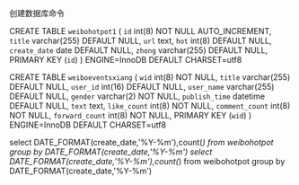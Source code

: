 
创建数据库命令

CREATE TABLE `weibohotpot1` (
`id` int(8) NOT NULL AUTO_INCREMENT,
`title` varchar(255) DEFAULT NULL,
`url` text,
`hot` int(8) DEFAULT NULL,
`create_date` date DEFAULT NULL,
`zhong` varchar(255) DEFAULT NULL,
PRIMARY KEY (`id`)
) ENGINE=InnoDB DEFAULT CHARSET=utf8



CREATE TABLE `weiboeventsxiang` (
`wid` int(8) NOT NULL,
`title` varchar(255) DEFAULT NULL,
`user_id` int(16) DEFAULT NULL,
`user_name` varchar(255) DEFAULT NULL,
`gender` varchar(2) NOT NULL,
`publish_time` datetime DEFAULT NULL,
`text` text,
`like_count` int(8) NOT NULL,
`comment_count` int(8) NOT NULL,
`forward_count` int(8) NOT NULL,
PRIMARY KEY (`wid`)
) ENGINE=InnoDB DEFAULT CHARSET=utf8



select DATE_FORMAT(create_date,'%Y-%m'),count(*) from weibohotpot group by DATE_FORMAT(create_date,'%Y-%m')
select DATE_FORMAT(create_date,'%Y-%m'),count(*) from weibohotpot group by DATE_FORMAT(create_date,'%Y-%m')